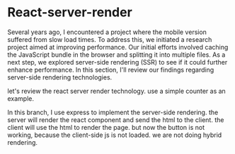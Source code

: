 # React-server-render

Several years ago, I encountered a project where the mobile version suffered from slow load times. To address this, we initiated a research project aimed at improving performance. Our initial efforts involved caching the JavaScript bundle in the browser and splitting it into multiple files. As a next step, we explored server-side rendering (SSR) to see if it could further enhance performance. In this section, I'll review our findings regarding server-side rendering technologies.

let's review the react server render technology. use a simple counter as an example.

In this branch, I use express to implement the server-side rendering. the server will render the react component and send the html to the client. the client will use the html to render the page.
but now the button is not working, because the client-side js is not loaded. we are not doing hybrid rendering.
